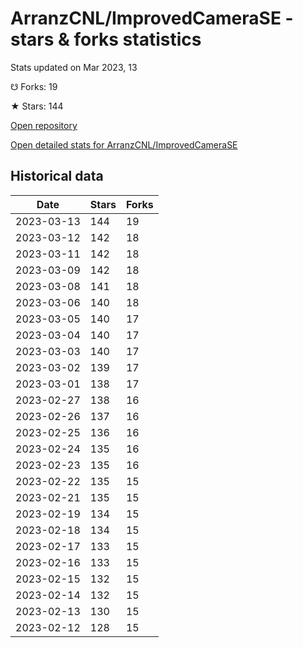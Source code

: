 # ArranzCNL/ImprovedCameraSE - stars & forks statistics

Stats updated on Mar 2023, 13

☋ Forks: 19

★ Stars: 144

[Open repository](https://github.com/ArranzCNL/ImprovedCameraSE)

[Open detailed stats for ArranzCNL/ImprovedCameraSE](https://reviewgithub.com/rep/ArranzCNL/ImprovedCameraSE)

## Historical data
| Date | Stars | Forks |
|------|-------|-------|
| 2023-03-13 | 144 | 19 | 
| 2023-03-12 | 142 | 18 | 
| 2023-03-11 | 142 | 18 | 
| 2023-03-09 | 142 | 18 | 
| 2023-03-08 | 141 | 18 | 
| 2023-03-06 | 140 | 18 | 
| 2023-03-05 | 140 | 17 | 
| 2023-03-04 | 140 | 17 | 
| 2023-03-03 | 140 | 17 | 
| 2023-03-02 | 139 | 17 | 
| 2023-03-01 | 138 | 17 | 
| 2023-02-27 | 138 | 16 | 
| 2023-02-26 | 137 | 16 | 
| 2023-02-25 | 136 | 16 | 
| 2023-02-24 | 135 | 16 | 
| 2023-02-23 | 135 | 16 | 
| 2023-02-22 | 135 | 15 | 
| 2023-02-21 | 135 | 15 | 
| 2023-02-19 | 134 | 15 | 
| 2023-02-18 | 134 | 15 | 
| 2023-02-17 | 133 | 15 | 
| 2023-02-16 | 133 | 15 | 
| 2023-02-15 | 132 | 15 | 
| 2023-02-14 | 132 | 15 | 
| 2023-02-13 | 130 | 15 | 
| 2023-02-12 | 128 | 15 | 

